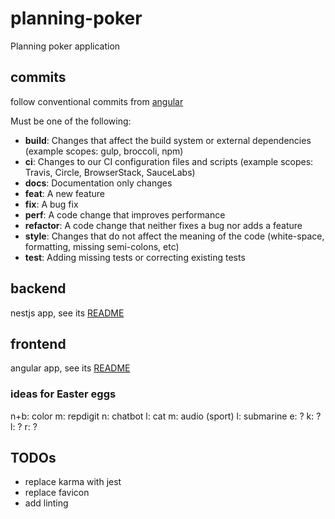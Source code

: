 # planning-poker
Planning poker application

## commits
follow conventional commits from [angular](https://github.com/angular/angular/blob/22b96b9/CONTRIBUTING.md#-commit-message-guidelines)

Must be one of the following:

* **build**: Changes that affect the build system or external dependencies (example scopes: gulp, broccoli, npm)
* **ci**: Changes to our CI configuration files and scripts (example scopes: Travis, Circle, BrowserStack, SauceLabs)
* **docs**: Documentation only changes
* **feat**: A new feature
* **fix**: A bug fix
* **perf**: A code change that improves performance
* **refactor**: A code change that neither fixes a bug nor adds a feature
* **style**: Changes that do not affect the meaning of the code (white-space, formatting, missing semi-colons, etc)
* **test**: Adding missing tests or correcting existing tests

## backend
nestjs app, see its [README](./backend/README.md)

## frontend
angular app, see its [README](./frontend/README.md)

### ideas for Easter eggs
n+b: color
m: repdigit
n: chatbot
l: cat
m: audio (sport)
l: submarine
e: ?
k: ?
l: ?
r: ?

## TODOs
- replace karma with jest
- replace favicon
- add linting